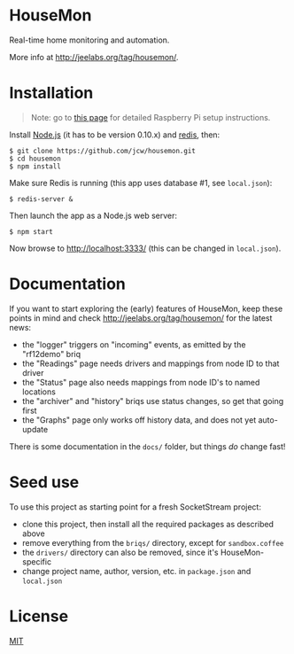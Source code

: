 # HouseMon

Real-time home monitoring and automation.

More info at <http://jeelabs.org/tag/housemon/>.

# Installation

> Note: go to [this page][B] for detailed Raspberry Pi setup instructions.

Install [Node.js][N] (it has to be version 0.10.x) and [redis][R], then:

    $ git clone https://github.com/jcw/housemon.git
    $ cd housemon
    $ npm install
    
Make sure Redis is running (this app uses database #1, see `local.json`):

    $ redis-server &

Then launch the app as a Node.js web server:

    $ npm start

Now browse to <http://localhost:3333/> (this can be changed in `local.json`).

  [B]: http://jeelabs.org/2013/02/15/dijn-08-set-up-node-js-and-redis/
  [N]: http://nodejs.org/
  [R]: http://redis.io/

# Documentation

If you want to start exploring the (early) features of HouseMon, keep these  
points in mind and check <http://jeelabs.org/tag/housemon/> for the latest news:

* the "logger" triggers on "incoming" events, as emitted by the "rf12demo" briq
* the "Readings" page needs drivers and mappings from node ID to that driver
* the "Status" page also needs mappings from node ID's to named locations
* the "archiver" and "history" briqs use status changes, so get that going first
* the "Graphs" page only works off history data, and does not yet auto-update

There is some documentation in the `docs/` folder, but things *do* change fast!

# Seed use

To use this project as starting point for a fresh SocketStream project:

* clone this project, then install all the required packages as described above
* remove everything from the `briqs/` directory, except for `sandbox.coffee`
* the `drivers/` directory can also be removed, since it's HouseMon-specific
* change project name, author, version, etc. in `package.json` and `local.json`

# License

[MIT](http://opensource.org/licenses/MIT)

